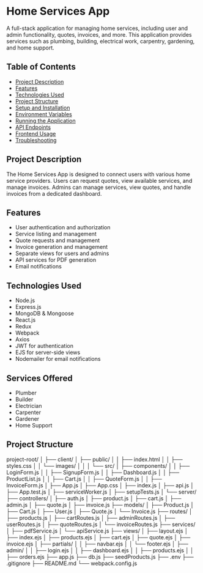 # Home Services App

A full-stack application for managing home services, including user and admin functionality, quotes, invoices, and more. This application provides services such as plumbing, building, electrical work, carpentry, gardening, and home support.

## Table of Contents
- [Project Description](#project-description)
- [Features](#features)
- [Technologies Used](#technologies-used)
- [Project Structure](#project-structure)
- [Setup and Installation](#setup-and-installation)
- [Environment Variables](#environment-variables)
- [Running the Application](#running-the-application)
- [API Endpoints](#api-endpoints)
- [Frontend Usage](#frontend-usage)
- [Troubleshooting](#troubleshooting)

## Project Description
The Home Services App is designed to connect users with various home service providers. Users can request quotes, view available services, and manage invoices. Admins can manage services, view quotes, and handle invoices from a dedicated dashboard.

## Features
- User authentication and authorization
- Service listing and management
- Quote requests and management
- Invoice generation and management
- Separate views for users and admins
- API services for PDF generation
- Email notifications

## Technologies Used
- Node.js
- Express.js
- MongoDB & Mongoose
- React.js
- Redux
- Webpack
- Axios
- JWT for authentication
- EJS for server-side views
- Nodemailer for email notifications

## Services Offered
- Plumber
- Builder
- Electrician
- Carpenter
- Gardener
- Home Support

## Project Structure
project-root/
│
├── client/
│   ├── public/
│   │   ├── index.html
│   │   ├── styles.css
│   │   └── images/
│   │
│   └── src/
│       ├── components/
│       │   ├── LoginForm.js
│       │   ├── SignupForm.js
│       │   ├── Dashboard.js
│       │   ├── ProductList.js
│       │   ├── Cart.js
│       │   ├── QuoteForm.js
│       │   ├── InvoiceForm.js
│       ├── App.js
│       ├── App.css
│       ├── index.js
│       ├── api.js
│       ├── App.test.js
│       ├── serviceWorker.js
│       ├── setupTests.js
│
└── server/
    ├── controllers/
    │   ├── auth.js
    │   ├── product.js
    │   ├── cart.js
    │   ├── admin.js
    │   ├── quote.js
    │   ├── invoice.js
    ├── models/
    │   ├── Product.js
    │   ├── Cart.js
    │   ├── User.js
    │   ├── Quote.js
    │   └── Invoice.js
    ├── routes/
    │   ├── products.js
    │   ├── cartRoutes.js
    │   ├── adminRoutes.js
    │   ├── userRoutes.js
    │   ├── quoteRoutes.js
    │   └── invoiceRoutes.js
    ├── services/
    │   ├── pdfService.js
    │   └── apiService.js
    ├── views/
    │   ├── layout.ejs
    │   ├── index.ejs
    │   ├── products.ejs
    │   ├── cart.ejs
    │   ├── quote.ejs
    │   ├── invoice.ejs
    │   ├── partials/
    │   │   ├── navbar.ejs
    │   │   └── footer.ejs
    │   ├── admin/
    │   │   ├── login.ejs
    │   │   ├── dashboard.ejs
    │   │   ├── products.ejs
    │   │   ├── orders.ejs
    ├── app.js
    ├── db.js
    ├── seedProducts.js
    ├── .env
    ├── .gitignore
    ├── README.md
    └── webpack.config.js
